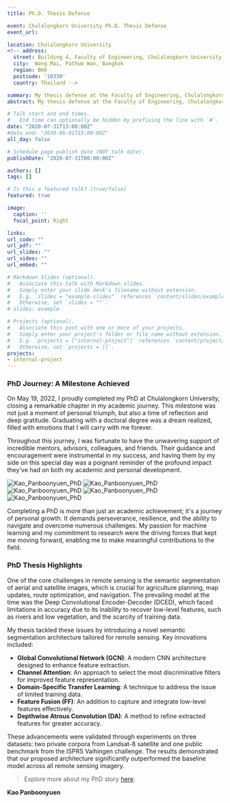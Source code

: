 ```yaml
---
title: Ph.D. Thesis Defense

event: Chulalongkorn University Ph.D. Thesis Defense
event_url: 

location: Chulalongkorn University
<!-- address:
  street: Building 4, Faculty of Engineering, Chulalongkorn University
  city:  Wang Mai, Pathum Wan, Bangkok
  region: BKK
  postcode: '10330'
  country: Thailand -->

summary: My thesis defense at the Faculty of Engineering, Chulalongkorn University. This dissertation introduces a new architecture for remote sensing, featuring Global Convolutional Network (GCN), channel attention, domain-specific transfer learning, Feature Fusion (FF), and Depthwise Atrous Convolution (DA). Tests on Landsat-8 and ISPRS Vaihingen datasets show that this model significantly outperforms the baseline.
abstract: My thesis defense at the Faculty of Engineering, Chulalongkorn University. This dissertation introduces a new architecture for remote sensing, featuring Global Convolutional Network (GCN), channel attention, domain-specific transfer learning, Feature Fusion (FF), and Depthwise Atrous Convolution (DA). Tests on Landsat-8 and ISPRS Vaihingen datasets show that this model significantly outperforms the baseline.

# Talk start and end times.
#   End time can optionally be hidden by prefixing the line with `#`.
date: "2020-07-31T13:00:00Z"
#date_end: "2030-06-01T15:00:00Z"
all_day: false

# Schedule page publish date (NOT talk date).
publishDate: "2020-07-31T00:00:00Z"

authors: []
tags: []

# Is this a featured talk? (true/false)
featured: true

image:
  caption: ''
  focal_point: Right

links:
url_code: ""
url_pdf: ""
url_slides: ""
url_video: ""
url_embed: ""

# Markdown Slides (optional).
#   Associate this talk with Markdown slides.
#   Simply enter your slide deck's filename without extension.
#   E.g. `slides = "example-slides"` references `content/slides/example-slides.md`.
#   Otherwise, set `slides = ""`.
# slides: example

# Projects (optional).
#   Associate this post with one or more of your projects.
#   Simply enter your project's folder or file name without extension.
#   E.g. `projects = ["internal-project"]` references `content/project/deep-learning/index.md`.
#   Otherwise, set `projects = []`.
projects:
- internal-project
---
```

### PhD Journey: A Milestone Achieved

On May 19, 2022, I proudly completed my PhD at Chulalongkorn University, closing a remarkable chapter in my academic journey. This milestone was not just a moment of personal triumph, but also a time of reflection and deep gratitude. Graduating with a doctoral degree was a dream realized, filled with emotions that I will carry with me forever.

Throughout this journey, I was fortunate to have the unwavering support of incredible mentors, advisors, colleagues, and friends. Their guidance and encouragement were instrumental in my success, and having them by my side on this special day was a poignant reminder of the profound impact they've had on both my academic and personal development.

![Kao_Panboonyuen_PhD](kaophd_002.png)
![Kao_Panboonyuen_PhD](kaophd_001.png)
![Kao_Panboonyuen_PhD](kaophd_003.png)
![Kao_Panboonyuen_PhD](kaophd_004.png)
![Kao_Panboonyuen_PhD](kaophd_005.png)
<!-- {{< youtube a-oWa2CS8jg >}} -->

Completing a PhD is more than just an academic achievement; it's a journey of personal growth. It demands perseverance, resilience, and the ability to navigate and overcome numerous challenges. My passion for machine learning and my commitment to research were the driving forces that kept me moving forward, enabling me to make meaningful contributions to the field.

### PhD Thesis Highlights

One of the core challenges in remote sensing is the semantic segmentation of aerial and satellite images, which is crucial for agriculture planning, map updates, route optimization, and navigation. The prevailing model at the time was the Deep Convolutional Encoder-Decoder (DCED), which faced limitations in accuracy due to its inability to recover low-level features, such as rivers and low vegetation, and the scarcity of training data.

My thesis tackled these issues by introducing a novel semantic segmentation architecture tailored for remote sensing. Key innovations included:

- **Global Convolutional Network (GCN)**: A modern CNN architecture designed to enhance feature extraction.
- **Channel Attention**: An approach to select the most discriminative filters for improved feature representation.
- **Domain-Specific Transfer Learning**: A technique to address the issue of limited training data.
- **Feature Fusion (FF)**: An addition to capture and integrate low-level features effectively.
- **Depthwise Atrous Convolution (DA)**: A method to refine extracted features for greater accuracy.

These advancements were validated through experiments on three datasets: two private corpora from Landsat-8 satellite and one public benchmark from the ISPRS Vaihingen challenge. The results demonstrated that our proposed architecture significantly outperformed the baseline model across all remote sensing imagery.

> Explore more about my PhD story [here](https://kaopanboonyuen.wordpress.com/2022/05/23/the-phd-journey/).

**Kao Panboonyuen**
